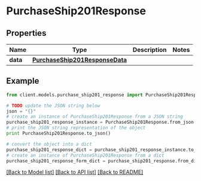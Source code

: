 # PurchaseShip201Response

## Properties

Name | Type | Description | Notes
------------ | ------------- | ------------- | -------------
**data** | [**PurchaseShip201ResponseData**](PurchaseShip201ResponseData.md) |  |

## Example

```python
from client.models.purchase_ship201_response import PurchaseShip201Response

# TODO update the JSON string below
json = "{}"
# create an instance of PurchaseShip201Response from a JSON string
purchase_ship201_response_instance = PurchaseShip201Response.from_json(json)
# print the JSON string representation of the object
print PurchaseShip201Response.to_json()

# convert the object into a dict
purchase_ship201_response_dict = purchase_ship201_response_instance.to_dict()
# create an instance of PurchaseShip201Response from a dict
purchase_ship201_response_form_dict = purchase_ship201_response.from_dict(purchase_ship201_response_dict)
```

[[Back to Model list]](../README.md#documentation-for-models) [[Back to API list]](../README.md#documentation-for-api-endpoints) [[Back to README]](../README.md)
